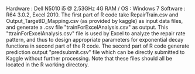 
Hardware : Dell N5010 i5 @ 2.53GHz 4G RAM / OS : Windows 7
 Software : R64 3.0.2, Excel 2010. The first part of R code take RepairTrain.csv and Output_TargetID_Mapping.csv
 (as provided by kaggle) as input data files, and generate a .csv file "trainForExcelAnalysis.csv" as output. This "ttrainForExcelAnalysis.csv" file is used by Excel to analyze the repair rate pattern, and thus to design appropriate parameters for exponential decay functions in second part of the R code. The second part of R code generate prediction output "predsubmit.csv" file which can be directly submitted to Kaggle without further processing. Note that these files should all be located in the R working directory.